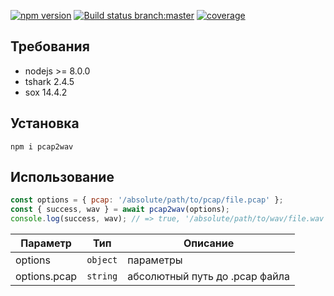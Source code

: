  [![npm version](https://badge.fury.io/js/pcap2wav.svg)](https://www.npmjs.com/package/pcap2wav) [![Build status branch:master](https://travis-ci.org/Bobrovskih/pcap2wav.svg?branch=master)](https://travis-ci.org/Bobrovskih/pcap2wav)
 [![coverage](https://codecov.io/gh/Bobrovskih/pcap2wav/branch/master/graph/badge.svg)](https://codecov.io/gh/Bobrovskih/pcap2wav)

## Требования
 - nodejs >= 8.0.0 
 - tshark 2.4.5
 - sox 14.4.2

## Установка
`npm i pcap2wav`

## Использование
```javascript
const options = { pcap: '/absolute/path/to/pcap/file.pcap' };
const { success, wav } = await pcap2wav(options);
console.log(success, wav); // => true, '/absolute/path/to/wav/file.wav'
```

| Параметр  | Тип  | Описание |
| --------- | ---- | -------- |
| options | <code>object</code> | параметры |
| options.pcap | <code>string</code> | абсолютный путь до .pcap файла |